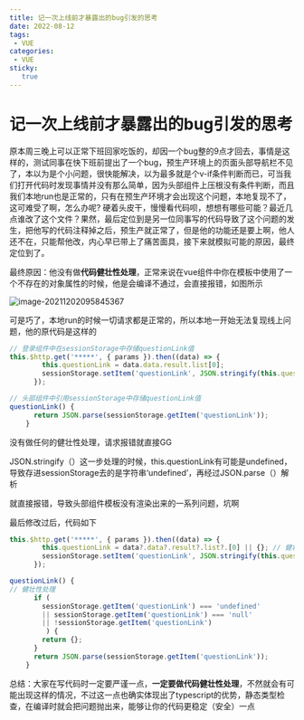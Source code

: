 ```yaml
---
title: 记一次上线前才暴露出的bug引发的思考
date: 2022-08-12
tags:
 - VUE
categories: 
 - VUE
sticky: 
   true
---
```


# 记一次上线前才暴露出的bug引发的思考

原本周三晚上可以正常下班回家吃饭的，却因一个bug整的9点才回去，事情是这样的，测试同事在快下班前提出了一个bug，预生产环境上的页面头部导航栏不见了，本以为是个小问题，很快能解决，以为最多就是个v-if条件判断而已，可当我们打开代码时发现事情并没有那么简单，因为头部组件上压根没有条件判断，而且我们本地run也是正常的，只有在预生产环境才会出现这个问题，本地复现不了，这可难受了啊，怎么办呢? 硬着头皮干，慢慢看代码呗，想想有哪些可能？最近几点谁改了这个文件？果然，最后定位到是另一位同事写的代码导致了这个问题的发生，把他写的代码注释掉之后，预生产就正常了，但是他的功能还是要上啊，他人还不在，只能帮他改，内心早已带上了痛苦面具，接下来就模拟可能的原因，最终定位到了。

最终原因：他没有做**代码健壮性处理**，正常来说在vue组件中你在模板中使用了一个不存在的对象属性的时候，他是会编译不通过，会直接报错，如图所示

![image-20211202095845367](https://p1-juejin.byteimg.com/tos-cn-i-k3u1fbpfcp/e8f1b5f6fab64845a05a92a5029f5d99~tplv-k3u1fbpfcp-zoom-in-crop-mark:3024:0:0:0.awebp)

可是巧了，本地run的时候一切请求都是正常的，所以本地一开始无法复现线上问题，他的原代码是这样的

```JavaScript
// 登录组件中在sessionStorage中存储questionLink值
this.$http.get('*****', { params }).then((data) => {
        this.questionLink = data.data.result.list[0];
        sessionStorage.setItem('questionLink', JSON.stringify(this.questionLink));
      });
```

```JavaScript
// 头部组件中引用sessionStorage中存储questionLink值
questionLink() {
      return JSON.parse(sessionStorage.getItem('questionLink'));
    }
```

没有做任何的健壮性处理，请求报错就直接GG

JSON.stringify（）这一步处理的时候，this.questionLink有可能是undefined，导致存进sessionStorage去的是字符串‘undefined’，再经过JSON.parse（）解析

就直接报错，导致头部组件模板没有渲染出来的一系列问题，坑啊

最后修改过后，代码如下

```JavaScript
this.$http.get('*****', { params }).then((data) => {
        this.questionLink = data?.data?.result?.list?.[0] || {}; // 健壮性处理
        sessionStorage.setItem('questionLink', JSON.stringify(this.questionLink));
      });
```

```JavaScript
questionLink() {
// 健壮性处理
      if (
      	sessionStorage.getItem('questionLink') === 'undefined' 
        || sessionStorage.getItem('questionLink') === 'null' 
        || !sessionStorage.getItem('questionLink')
         ) {
        return {};
      }
      return JSON.parse(sessionStorage.getItem('questionLink'));
    }
```

总结：大家在写代码时一定要严谨一点，**一定要做代码健壮性处理**，不然就会有可能出现这样的情况，不过这一点也确实体现出了typescript的优势，静态类型检查，在编译时就会把问题抛出来，能够让你的代码更稳定（安全）一点
